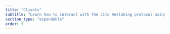 ```yaml
---
title: "Clients"
subtitle: "Learn how to interact with the Jito Restaking protocol using the Rust and TypeScript clients."
section_type: "expandable"
order: 5
---
```


